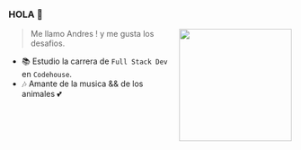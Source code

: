 ### HOLA 👋

<img align="right" width="200" src="https://media4.giphy.com/media/Y4ak9Ki2GZCbJxAnJD/200w.gif?cid=82a1493bzkjjf09uid60061wxp1kus2e4zb78bvvj3qpwq3m&ep=v1_gifs_related&rid=200w.gif&ct=g" />


> Me llamo Andres ! y me gusta los desafios.
- 📚 Estudio la carrera de `Full Stack Dev` en `Codehouse`.
- 🎶 Amante de la musica && de los animales 💕


